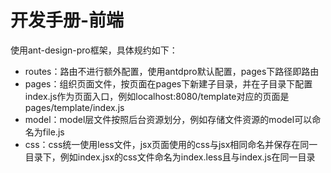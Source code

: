 # 开发手册-前端
使用ant-design-pro框架，具体规约如下：
* routes：路由不进行额外配置，使用antdpro默认配置，pages下路径即路由
* pages：组织页面文件，按页面在pages下新建子目录，并在子目录下配置index.js作为页面入口，例如localhost:8080/template对应的页面是pages/template/index.js
* model：model层文件按照后台资源划分，例如存储文件资源的model可以命名为file.js
* css：css统一使用less文件，jsx页面使用的css与jsx相同命名并保存在同一目录下，例如index.jsx的css文件命名为index.less且与index.js在同一目录
